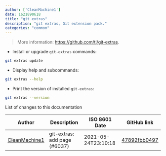 ```yaml
---
author: ['CleanMachine1']
date: 1621890618
title: "git extras"
description: "git extras, Git extension pack."
categories: "common"
---
```

> More information: <https://github.com/tj/git-extras>.

- Install or upgrade `git-extras` commands:

```bash
git extras update
```

- Display help and subcommands:

```bash
git extras --help
```

- Print the version of installed `git-extras`:

```bash
git extras --version
```
List of changes to this documentation


Author | Description | ISO 8601 Date | GitHub link
------|-----|-----|-----
[CleanMachine1](mailto:78213164+CleanMachine1@users.noreply.github.com) | git-extras: add page (#6037) | 2021-05-24T23:10:18 | [47892fbb0497](https://github.com/tldr-pages/tldr/commit/47892fbb0497bfb28256d12635d51e658256187f)

